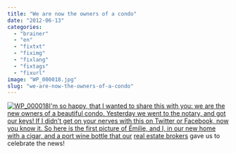 ```yaml
---
title: "We are now the owners of a condo"
date: "2012-06-13"
categories: 
  - "brainer"
  - "en"
  - "fixtxt"
  - "fiximg"
  - "fixlang"
  - "fixtags"
  - "fixurl"
image: "WP_000018.jpg"
slug: "we-are-now-the-owners-of-a-condo"
---
```


[![](images/WP_000018.jpg "WP_000018")I'm so happy, that I wanted to share this with you: we are the new owners of a beautiful condo. Yesterday we went to the notary, and got our keys! If I didn't get on your nerves with this on Twitter or Facebook, now you know it. So here is the first picture of Émilie, and I, in our new home with a cigar, and a port wine bottle that our](http://fred.dev/content/uploads/2012/06/WP_000018.jpg) [real estate brokers](https://www.2courtiers.com/main.cfm?VPageid=%3DAXPI9WblZCb9Umb&vf=1) gave us to celebrate the news!
